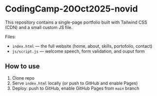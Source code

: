 # CodingCamp-20Oct2025-novid

This repository contains a single-page portfolio built with Tailwind CSS (CDN) and a small custom JS file.


Files:
- `index.html` — the full website (home, about, skills, portofolio, contact)
- `js/script.js` — welcome speech, form validation, and ouput form

## How to use
1. Clone repo
2. Serve `index.html` locally (or push to GitHub and enable Pages)
3. Deploy: push to GitHub, enable GitHub Pages from `main` branch
